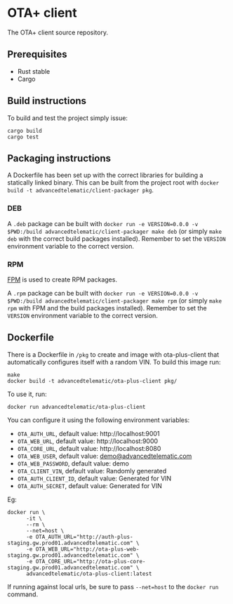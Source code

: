 # OTA+ client

The OTA+ client source repository.

## Prerequisites

* Rust stable
* Cargo

## Build instructions

To build and test the project simply issue:

    cargo build
    cargo test

## Packaging instructions

A Dockerfile has been set up with the correct libraries for building a statically linked binary. This can be built from the project root with `docker build -t advancedtelematic/client-packager pkg`.

### DEB

A `.deb` package can be built with `docker run -e VERSION=0.0.0 -v $PWD:/build advancedtelematic/client-packager make deb` (or simply `make deb` with the correct build packages installed). Remember to set the `VERSION` environment variable to the correct version.

### RPM

[FPM](https://github.com/jordansissel/fpm) is used to create RPM packages.

A `.rpm` package can be built with `docker run -e VERSION=0.0.0 -v $PWD:/build advancedtelematic/client-packager make rpm` (or simply `make rpm` with FPM and the build packages installed). Remember to set the `VERSION` environment variable to the correct version.

## Dockerfile

There is a Dockerfile in `/pkg` to create and image with ota-plus-client that automatically configures itself with a random VIN. To build this image run:

```
make
docker build -t advancedtelematic/ota-plus-client pkg/
```

To use it, run:

```
docker run advancedtelematic/ota-plus-client
```

You can configure it using the following environment variables:

- `OTA_AUTH_URL`, default value: http://localhost:9001
- `OTA_WEB_URL`, default value: http://localhost:9000
- `OTA_CORE_URL`, default value: http://localhost:8080
- `OTA_WEB_USER`, default value: demo@advancedtelematic.com
- `OTA_WEB_PASSWORD`, default value: demo
- `OTA_CLIENT_VIN`, default value: Randomly generated
- `OTA_AUTH_CLIENT_ID`, default value: Generated for VIN
- `OTA_AUTH_SECRET`, default value: Generated for VIN

Eg:

```
docker run \
      -it \
      --rm \
      --net=host \
      -e OTA_AUTH_URL="http://auth-plus-staging.gw.prod01.advancedtelematic.com" \
      -e OTA_WEB_URL="http://ota-plus-web-staging.gw.prod01.advancedtelematic.com" \
      -e OTA_CORE_URL="http://ota-plus-core-staging.gw.prod01.advancedtelematic.com" \
      advancedtelematic/ota-plus-client:latest
```

If running against local urls, be sure to pass `--net=host` to the `docker run` command.
